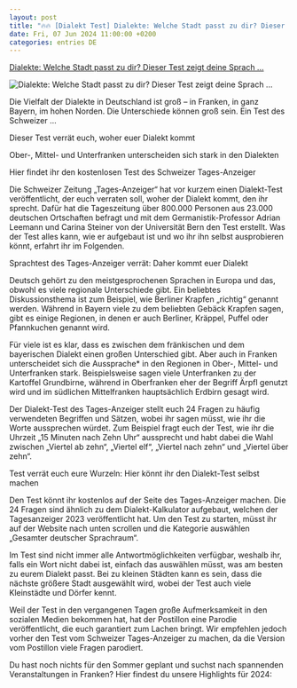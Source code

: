 ```yaml
---
layout: post
title: "🔥🔥 [Dialekt Test] Dialekte: Welche Stadt passt zu dir? Dieser Test zeigt deine Sprach ..."
date: Fri, 07 Jun 2024 11:00:00 +0200
categories: entries DE
---
```

[Dialekte: Welche Stadt passt zu dir? Dieser Test zeigt deine Sprach ...](https://www.infranken.de/ratgeber/feiertage-tradition/dialekt-herkunft-test-stadt-region-unterschiede-art-5879567)

![Dialekte: Welche Stadt passt zu dir? Dieser Test zeigt deine Sprach ...](https://www.infranken.de/storage/image/4/3/5/8/3938534_rivalitaet-zwischen-franken-und-bayern_ogimage_1ArrXd_MLvFRd.jpg)

Die Vielfalt der Dialekte in Deutschland ist groß – in Franken, in ganz Bayern, im hohen Norden. Die Unterschiede können groß sein. Ein Test des Schweizer ...

Dieser Test verrät euch, woher euer Dialekt kommt

Ober-, Mittel- und Unterfranken unterscheiden sich stark in den Dialekten

Hier findet ihr den kostenlosen Test des Schweizer Tages-Anzeiger

Die Schweizer Zeitung „Tages-Anzeiger“ hat vor kurzem einen Dialekt-Test veröffentlicht, der euch verraten soll, woher der Dialekt kommt, den ihr sprecht. Dafür hat die Tageszeitung über 800.000 Personen aus 23.000 deutschen Ortschaften befragt und mit dem Germanistik-Professor Adrian Leemann und Carina Steiner von der Universität Bern den Test erstellt. Was der Test alles kann, wie er aufgebaut ist und wo ihr ihn selbst ausprobieren könnt, erfahrt ihr im Folgenden.

Sprachtest des Tages-Anzeiger verrät: Daher kommt euer Dialekt

Deutsch gehört zu den meistgesprochenen Sprachen in Europa und das, obwohl es viele regionale Unterschiede gibt. Ein beliebtes Diskussionsthema ist zum Beispiel, wie Berliner Krapfen „richtig“ genannt werden. Während in Bayern viele zu dem beliebten Gebäck Krapfen sagen, gibt es einige Regionen, in denen er auch Berliner, Kräppel, Puffel oder Pfannkuchen genannt wird.

Für viele ist es klar, dass es zwischen dem fränkischen und dem bayerischen Dialekt einen großen Unterschied gibt. Aber auch in Franken unterscheidet sich die Aussprache* in den Regionen in Ober-, Mittel- und Unterfranken stark. Beispielsweise sagen viele Unterfranken zu der Kartoffel Grundbirne, während in Oberfranken eher der Begriff Ärpfl genutzt wird und im südlichen Mittelfranken hauptsächlich Erdbirn gesagt wird.

Der Dialekt-Test des Tages-Anzeiger stellt euch 24 Fragen zu häufig verwendeten Begriffen und Sätzen, wobei ihr sagen müsst, wie ihr die Worte aussprechen würdet. Zum Beispiel fragt euch der Test, wie ihr die Uhrzeit „15 Minuten nach Zehn Uhr“ aussprecht und habt dabei die Wahl zwischen „Viertel ab zehn“, „Viertel elf“, „Viertel nach zehn“ und „Viertel über zehn“.

Test verrät euch eure Wurzeln: Hier könnt ihr den Dialekt-Test selbst machen

Den Test könnt ihr kostenlos auf der Seite des Tages-Anzeiger machen. Die 24 Fragen sind ähnlich zu dem Dialekt-Kalkulator aufgebaut, welchen der Tagesanzeiger 2023 veröffentlicht hat. Um den Test zu starten, müsst ihr auf der Website nach unten scrollen und die Kategorie auswählen „Gesamter deutscher Sprachraum“.

Im Test sind nicht immer alle Antwortmöglichkeiten verfügbar, weshalb ihr, falls ein Wort nicht dabei ist, einfach das auswählen müsst, was am besten zu eurem Dialekt passt. Bei zu kleinen Städten kann es sein, dass die nächste größere Stadt ausgewählt wird, wobei der Test auch viele Kleinstädte und Dörfer kennt.

Weil der Test in den vergangenen Tagen große Aufmerksamkeit in den sozialen Medien bekommen hat, hat der Postillon eine Parodie veröffentlicht, die euch garantiert zum Lachen bringt. Wir empfehlen jedoch vorher den Test vom Schweizer Tages-Anzeiger zu machen, da die Version vom Postillon viele Fragen parodiert.

Du hast noch nichts für den Sommer geplant und suchst nach spannenden Veranstaltungen in Franken? Hier findest du unsere Highlights für 2024:

